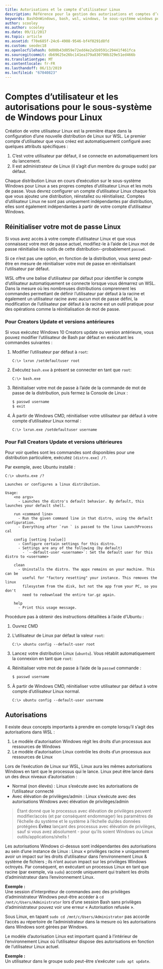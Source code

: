 ```yaml
---
title: Autorisations et le compte d’utilisateur Linux
description: Référence pour la gestion des autorisations et comptes d’utilisateur avec le sous-système Windows pour Linux.
keywords: BashOnWindows, bash, wsl, windows, le sous-système windows pour linux, windowssubsystem, ubuntu, comptes d’utilisateur
author: scooley
ms.author: scooley
ms.date: 09/11/2017
ms.topic: article
ms.assetid: f70e685f-24c6-4908-9546-bf4f0291d8fd
ms.custom: seodec18
ms.openlocfilehash: 0d00b43d059e72edd4e2a5b9591c29441f461fca
ms.sourcegitcommit: db69625e26bc141ea379a830790b329e51ed466b
ms.translationtype: MT
ms.contentlocale: fr-FR
ms.lasthandoff: 06/13/2019
ms.locfileid: "67040823"
---
```

# <a name="user-accounts-and-permissions-for-windows-subsystem-for-linux"></a>Comptes d’utilisateur et les autorisations pour le sous-système de Windows pour Linux

Création de votre utilisateur Linux est la première étape dans la configuration d’une nouvelle distribution de Linux sur WSL.  Le premier compte d’utilisateur que vous créez est automatiquement configuré avec quelques attributs spécifiques :

1. C’est votre utilisateur par défaut, il se connecte en automatiquement lors du lancement.
1. Il est administrateur de Linux (il s’agit d’un membre du groupe sudo) par défaut.

Chaque distribution Linux en cours d’exécution sur le sous-système Windows pour Linux a ses propres comptes d’utilisateur Linux et les mots de passe.  Vous devrez configurer un compte d’utilisateur Linux chaque fois que vous ajoutez une distribution, réinstallez ou réinitialisez.  Comptes d’utilisateur Linux ne sont pas uniquement indépendantes par distribution, elles sont également indépendantes à partir de votre compte d’utilisateur Windows.

## <a name="resetting-your-linux-password"></a>Réinitialiser votre mot de passe Linux

Si vous avez accès à votre compte d’utilisateur Linux et que vous connaissez votre mot de passe actuel, modifiez-le à l’aide de Linux mot de passe réinitialisé les outils de cette distribution--probablement `passwd`.

Si ce n’est pas une option, en fonction de la distribution, vous serez peut-être en mesure de réinitialiser votre mot de passe en réinitialisant l’utilisateur par défaut.

WSL offre une balise d’utilisateur par défaut pour identifier le compte d’utilisateur automatiquement se connecte lorsque vous démarrez un WSL.  Dans la mesure où les nombreuses distributions comprennent les commandes permettant de définir l’utilisateur par défaut à la racine et également un utilisateur racine avec aucun mot de passe défini, la modification de l’utilisateur par défaut à la racine est un outil pratique pour des opérations comme la réinitialisation de mot de passe.

### <a name="for-creators-update-and-earlier"></a>Pour Creators Update et versions antérieures
Si vous exécutez Windows 10 Creators update ou version antérieure, vous pouvez modifier l’utilisateur de Bash par défaut en exécutant les commandes suivantes :

1. Modifier l’utilisateur par défaut à `root`:

    ```console
    C:\> lxrun /setdefaultuser root
    ```

1. Exécutez `bash.exe` à présent se connecter en tant que `root`:

    ```console
    C:\> bash.exe
    ```

1. Réinitialiser votre mot de passe à l’aide de la commande de mot de passe de la distribution, puis fermez la Console de Linux :

    ```BASH
    $ passwd username
    $ exit
    ```

1. À partir de Windows CMD, réinitialiser votre utilisateur par défaut à votre compte d’utilisateur Linux normal :

    ```console
    C:\> lxrun.exe /setdefaultuser username
    ```

### <a name="for-fall-creators-update-and-later"></a>Pour Fall Creators Update et versions ultérieures
Pour voir quelles sont les commandes sont disponibles pour une distribution particulière, exécutez `[distro.exe] /?`.
    
Par exemple, avec Ubuntu installé :

```console
C:\> ubuntu.exe /?

Launches or configures a linux distribution.

Usage:
    <no args>
      - Launches the distro's default behavior. By default, this launches your default shell.

    run <command line>
      - Run the given command line in that distro, using the default configuration.
      - Everything after `run ` is passed to the linux LaunchProcess cal

    config [setting [value]]
      - Configure certain settings for this distro.
      - Settings are any of the following (by default)
        - `--default-user <username>`: Set the default user for this distro to <username>

    clean
      - Uninstalls the distro. The appx remains on your machine. This can be
        useful for "factory resetting" your instance. This removes the linux
        filesystem from the disk, but not the app from your PC, so you don't
        need to redownload the entire tar.gz again.

    help
      - Print this usage message.
```

Procédure pas à obtenir des instructions détaillées à l’aide d’Ubuntu :

1. Ouvrez CMD
1. L’utilisateur de Linux par défaut la valeur `root`:

    ```console
    C:\> ubuntu config --default-user root
    ```    

1. Lancez votre distribution Linux (`ubuntu`).  Vous rétablit automatiquement la connexion en tant que `root`:

1. Réinitialiser votre mot de passe à l’aide de la `passwd` commande :

    ```BASH
    $ passwd username
    ```

1. À partir de Windows CMD, réinitialiser votre utilisateur par défaut à votre compte d’utilisateur Linux normal.

    ```console
    C:\> ubuntu config --default-user username
    ```

## <a name="permissions"></a>Autorisations

Il existe deux concepts importants à prendre en compte lorsqu’il s’agit des autorisations dans WSL :

1. Le modèle d’autorisation Windows régit les droits d’un processus aux ressources de Windows
2. Le modèle d’autorisation Linux contrôle les droits d’un processus aux ressources de Linux

Lors de l’exécution de Linux sur WSL, Linux aura les mêmes autorisations Windows en tant que le processus qui le lance. Linux peut être lancé dans un des deux niveaux d’autorisation :

* Normal (non élevés) : Linux s’exécute avec les autorisations de l’utilisateur connecté
* Avec élévation de privilèges/admin : Linux s’exécute avec des autorisations Windows avec élévation de privilèges/admin

> Étant donné que le processus avec élévation de privilèges peuvent modifier/accès (et par conséquent endommager) les paramètres de l’échelle du système et le système à l’échelle du/des données protégées **Évitez** lançant des processus avec élévation de privilèges, sauf si vous avez absolument - pour qu’ils soient Windows ou Linux outils/applications/shells !

Les autorisations Windows ci-dessus sont indépendantes des autorisations au sein d’une instance de Linux : Linux « privilèges racine » uniquement avoir un impact sur les droits d’utilisateur dans l’environnement Linux & système de fichiers ; ils n’ont aucun impact sur les privilèges Windows octroyés. Par conséquent, en exécutant un processus Linux en tant que racine (par exemple, via `sudo`) accorde uniquement qui traitent les droits d’administrateur dans l’environnement Linux.

**Exemple :**     
Une session d’interpréteur de commandes avec des privilèges d’administrateur Windows peut-être accéder à `cd /mnt/c/Users/Administrator` lors d’une session Bash sans privilèges d’administrateur pouvez voir une erreur « Autorisation refusée ».

Sous Linux, en tapant `sudo cd /mnt/c/Users/Administrator` pas accorde l’accès au répertoire de l’administrateur dans la mesure où les autorisations dans Windows sont gérées par Windows.

Le modèle d’autorisation Linux est important quand à l’intérieur de l’environnement Linux où l’utilisateur dispose des autorisations en fonction de l’utilisateur Linux actuel.

**Exemple :**  
Un utilisateur dans le groupe sudo peut-être s’exécuter `sudo apt update`.
